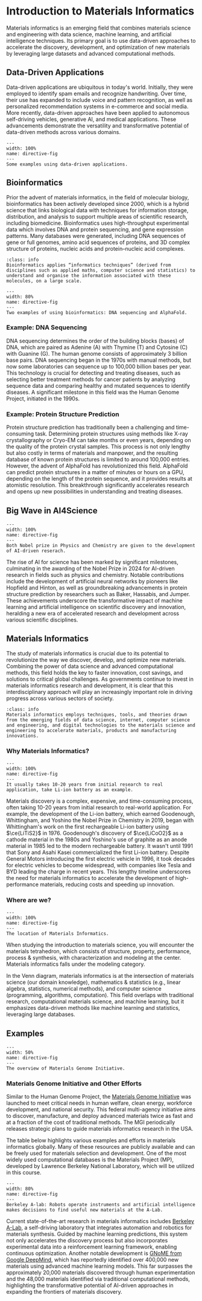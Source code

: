 # Introduction to Materials Informatics

Materials informatics is an emerging field that combines materials science and engineering with data science, machine learning, and artificial intelligence techniques. Its primary goal is to use data-driven approaches to accelerate the discovery, development, and optimization of new materials by leveraging large datasets and advanced computational methods. 

## Data-Driven Applications
Data-driven applications are ubiquitous in today's world. Initially, they were employed to identify spam emails and recognize handwriting. Over time, their use has expanded to include voice and pattern recognition, as well as personalized recommendation systems in e-commerce and social media. More recently, data-driven approaches have been applied to autonomous self-driving vehicles, generative AI, and medical applications. These advancements demonstrate the versatility and transformative potential of data-driven methods across various domains.

```{figure} ../figures/data_driven.png
---
width: 100%
name: directive-fig
---
Some examples using data-driven applications.
```

## Bioinformatics

Prior the advent of materials informatics, in the field of molecular biology, bioinformatics has been actively developed since 2000, which is a hybrid science that links biological data with techniques for information storage, distribution, and analysis to support multiple areas of scientific research, including biomedicine. Bioinformatics uses high-throughput experimental data which involves DNA and protein sequencing, and gene expression patterns. Many databases were generated, including DNA sequences of gene or full genomes, amino acid sequences of proteins, and 3D complex structure of proteins, nucleic acids and protein–nucleic acid complexes.

```{admonition} Definition
:class: info
Bioinformatics applies “informatics techniques” (derived from disciplines such as applied maths, computer science and statistics) to understand and organise the information associated with these molecules, on a large scale. 
```


```{figure} ../figures/bioinformatics.png
---
width: 80%
name: directive-fig
---
Two examples of using bioinformatics: DNA sequencing and AlphaFold.
```
### Example: DNA Sequencing
DNA sequencing determines the order of the building blocks (bases) of DNA, which are paired as Adenine (A) with Thymine (T) and Cytosine (C) with Guanine (G). The human genome consists of approximately 3 billion base pairs. DNA sequencing began in the 1970s with manual methods, but now some laboratories can sequence up to 100,000 billion bases per year. This technology is crucial for detecting and treating diseases, such as selecting better treatment methods for cancer patients by analyzing sequence data and comparing healthy and mutated sequences to identify diseases. A significant milestone in this field was the Human Genome Project, initiated in the 1990s.

### Example: Protein Structure Prediction

Protein structure prediction has traditionally been a challenging and time-consuming task. Determining protein structures using methods like X-ray crystallography or Cryo-EM can take months or even years, depending on the quality of the protein crystal samples. This process is not only lengthy but also costly in terms of materials and manpower, and the resulting database of known protein structures is limited to around 100,000 entries. However, the advent of AlphaFold has revolutionized this field. AlphaFold can predict protein structures in a matter of minutes or hours on a GPU, depending on the length of the protein sequence, and it provides results at atomistic resolution. This breakthrough significantly accelerates research and opens up new possibilities in understanding and treating diseases.

## Big Wave in AI4Science

```{figure} ../figures/nobel_prize.png
---
width: 100%
name: directive-fig
---
Both Nobel prize in Physics and Chemistry are given to the development of AI-driven reserach.
```
The rise of AI for science has been marked by significant milestones, culminating in the awarding of the Nobel Prize in 2024 for AI-driven research in fields such as physics and chemistry. Notable contributions include the development of artificial neural networks by pioneers like Hopfield and Hinton, as well as groundbreaking advancements in protein structure prediction by researchers such as Baker, Hassabis, and Jumper. These achievements underscore the transformative impact of machine learning and artificial intelligence on scientific discovery and innovation, heralding a new era of accelerated research and development across various scientific disciplines.

## Materials Informatics
The study of materials informatics is crucial due to its potential to revolutionize the way we discover, develop, and optimize new materials. Combining the power of data science and advanced computational methods, this field holds the key to faster innovation, cost savings, and solutions to critical global challenges. As governments continue to invest in materials informatics research and development, it is clear that this interdisciplinary approach will play an increasingly important role in driving progress across various sectors of society.

```{admonition} Definition
:class: info
Materials informatics employs techniques, tools, and theories drawn from the emerging fields of data science, internet, computer science and engineering, and digital technologies to the materials science and engineering to accelerate materials, products and manufacturing innovations.
```
### Why Materials Informatics?
```{figure} ../figures/battery_history.png
---
width: 100%
name: directive-fig
---
It usually takes 10-20 years from initial research to real application, take Li-ion battery as an example.
```
Materials discovery is a complex, expensive, and time-consuming process, often taking 10-20 years from initial research to real-world application. For example, the development of the Li-ion battery, which earned Goodenough, Whittingham, and Yoshino the Nobel Prize in Chemistry in 2019, began with Whittingham's work on the first rechargeable Li-ion battery using $\ce{LiTiS2}$ in 1976. Goodenough's discovery of $\ce{LiCoO2}$ as a cathode material in the 1980s and Yoshino's use of graphite as an anode material in 1985 led to the modern rechargeable battery. It wasn't until 1991 that Sony and Asahi Kasei commercialized the first Li-ion battery. Despite General Motors introducing the first electric vehicle in 1996, it took decades for electric vehicles to become widespread, with companies like Tesla and BYD leading the charge in recent years. This lengthy timeline underscores the need for materials informatics to accelerate the development of high-performance materials, reducing costs and speeding up innovation.

### Where are we?
```{figure} ../figures/wherearewe.png
---
width: 100%
name: directive-fig
---
The location of Materials Informatics.
```
When studying the introduction to materials science, you will encounter the materials tetrahedron, which consists of structure, property, performance, process & synthesis, with characterization and modeling at the center. Materials informatics falls under the modeling category. 

In the Venn diagram, materials informatics is at the intersection of materials science (our domain knowledge), mathematics & statistics (e.g., linear algebra, statistics, numerical methods), and computer science (programming, algorithms, computation). This field overlaps with traditional research, computational materials science, and machine learning, but it emphasizes data-driven methods like machine learning and statistics, leveraging large databases.

## Examples
```{figure} ../figures/MGI.png
---
width: 50%
name: directive-fig
---
The overview of Materials Genome Initiative.
```
### Materials Genome Initiative and Other Efforts
Similar to the Human Genome Project, the [Materials Genome Initiative](https://www.mgi.gov/) was launched to meet critical needs in human welfare, clean energy, workforce development, and national security. This federal multi-agency initiative aims to discover, manufacture, and deploy advanced materials twice as fast and at a fraction of the cost of traditional methods. The MGI periodically releases strategic plans to guide materials informatics research in the USA.

The table below highlights various examples and efforts in materials informatics globally. Many of these resources are publicly available and can be freely used for materials selection and development. One of the most widely used computational databases is the Materials Project (MP), developed by Lawrence Berkeley National Laboratory, which will be utilized in this course.

```{figure} ../figures/a-lab.png
---
width: 80%
name: directive-fig
---
Berkeley A-lab: Robots operate instruments and artificial intelligence makes decisions to find useful new materials at the A-Lab.
```

Current state-of-the-art research in materials informatics includes [Berkeley A-Lab](https://www.nature.com/articles/s41586-023-06734-w), a self-driving laboratory that integrates automation and robotics for materials synthesis. Guided by machine learning predictions, this system not only accelerates the discovery process but also incorporates experimental data into a reinforcement learning framework, enabling continuous optimization. Another notable development is [GNoME from Google DeepMind](https://github.com/google-deepmind/materials_discovery), which has reportedly identified over 400,000 new materials using advanced machine learning models. This far surpasses the approximately 20,000 materials discovered through human experimentation and the 48,000 materials identified via traditional computational methods, highlighting the transformative potential of AI-driven approaches in expanding the frontiers of materials discovery.






